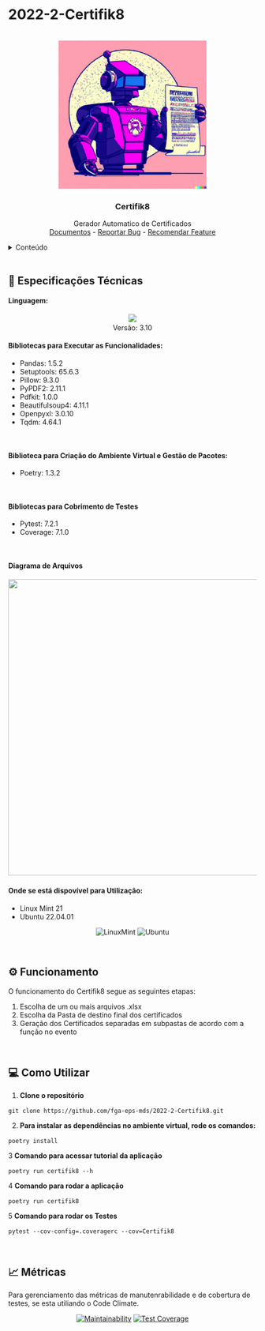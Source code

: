 # 2022-2-Certifik8

<a name="readme-top"></a>

<br />
<div align="center">
  <a href="https://github.com/fga-eps-mds/2022-2-Certifik8">
    <img src="https://github.com/fga-eps-mds/2022-2-Certifik8/blob/main/docs/imagens/logo.png" width="300" height="300">
  </a>

<h3 align="center">Certifik8</h3>

<p align="center">
   Gerador Automatico de Certificados 
    <br />
    <a href="docs">Documentos</a>
    -
    <a href="https://github.com/fga-eps-mds/2022-2-Certifik8/blob/main/docs/SECURITY.md#pol%C3%ADtica-de-seguran%C3%A7a">Reportar Bug</a>
    -
    <a href="https://github.com/fga-eps-mds/2022-2-Certifik8/issues">Recomendar Feature</a>
  </p>
</div>
<!-- TABLE OF CONTENTS -->

<details>
  <summary>Conteúdo</summary>
  <ol>
    <li><a href="#-especificações-técnicas">📝 Especificações Técnicas</a></li>
    <li><a href="#-funcionamento">⚙️ Funcionamento</a></li>
    <li><a href="#-como-utilizar">💻 Como Utilizar</a>
    <li><a href="#-métricas">📈 Métricas</a>
  </ol>
</details>
<br>

## 📝 Especificações Técnicas

#### Linguagem:
<p align="center">
	<a href="https://skillicons.dev">
		<img src="https://skillicons.dev/icons?i=python"/>
	</a>
    <br>
    Versão: 3.10
</p>

#### Bibliotecas para Executar as Funcionalidades:

<ul>
    <li>Pandas: 1.5.2</li>
    <li>Setuptools: 65.6.3</li>
    <li>Pillow: 9.3.0</li>
    <li>PyPDF2: 2.11.1</li>
    <li>Pdfkit: 1.0.0</li>
    <li>Beautifulsoup4: 4.11.1</li>
    <li>Openpyxl: 3.0.10</li>
    <li>Tqdm: 4.64.1</li>
</ul>

<br>

#### Biblioteca para Criação do Ambiente Virtual e Gestão de Pacotes:
<ul>
  <li>Poetry: 1.3.2</li>
</ul>

<br>

#### Bibliotecas para Cobrimento de Testes
<ul>
  <li>Pytest: 7.2.1</li>
  <li>Coverage: 7.1.0</li>
</ul>

<br>

#### Diagrama de Arquivos
<div align="center">
<a href="https://github.com/fga-eps-mds/2022-2-Certifik8">
	<img src="https://github.com/fga-eps-mds/2022-2-Certifik8/blob/docs_tecnica/docs/DiagramadeArquivos.png" width="600" height="600"/>
</a>
</div>

#### Onde se está dispovível para Utilização:

- Linux Mint 21
- Ubuntu 22.04.01

<div align="center">

![LinuxMint](https://img.shields.io/badge/Linux_Mint-87CF3E?style=for-the-badge&logo=linux-mint&logoColor=black) 
![Ubuntu](https://img.shields.io/static/v1?style=for-the-badge&message=Ubuntu&color=E95420&logo=Ubuntu&logoColor=FFFFFF&label=)

</div>

<br>

## ⚙️ Funcionamento
O funcionamento do Certifik8 segue as seguintes etapas:
<ol>
    <li>Escolha de um ou mais arquivos .xlsx</li>
    <li>Escolha da Pasta de destino final dos certificados</li>
    <li>Geração dos Certificados separadas em subpastas de acordo com a função no evento</li>
</ol>

<br>

## 💻 Como Utilizar

1. **Clone o repositório**

```
git clone https://github.com/fga-eps-mds/2022-2-Certifik8.git
```

2. **Para instalar as dependências no ambiente virtual, rode os comandos:**
```
poetry install
```
	
3 **Comando para acessar tutorial da aplicação**
```
poetry run certifik8 --h
```	
	
4 **Comando para rodar a aplicação**
```
poetry run certifik8
```
5 **Comando para rodar os Testes**
```
pytest --cov-config=.coveragerc --cov=Certifik8
```

<br>

## 📈 Métricas
Para gerenciamento das métricas de manutenrabilidade e de cobertura de testes, se esta utiliando o Code Climate.
<div align="center">

[![Maintainability](https://api.codeclimate.com/v1/badges/e00e7a4c51d3c657319d/maintainability)](https://codeclimate.com/github/fga-eps-mds/2022-2-Certifik8/maintainability)
[![Test Coverage](https://api.codeclimate.com/v1/badges/e00e7a4c51d3c657319d/test_coverage)](https://codeclimate.com/github/fga-eps-mds/2022-2-Certifik8/test_coverage)

</div>
